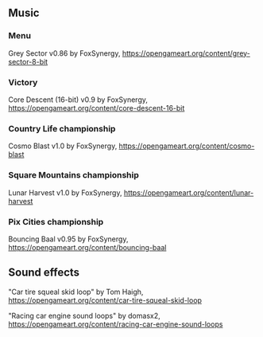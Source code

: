 ## Music

### Menu

Grey Sector v0.86 by FoxSynergy, <https://opengameart.org/content/grey-sector-8-bit>

### Victory

Core Descent (16-bit) v0.9 by FoxSynergy, <https://opengameart.org/content/core-descent-16-bit>

### Country Life championship

Cosmo Blast v1.0 by FoxSynergy, <https://opengameart.org/content/cosmo-blast>

### Square Mountains championship

Lunar Harvest v1.0 by FoxSynergy, <https://opengameart.org/content/lunar-harvest>

### Pix Cities championship

Bouncing Baal v0.95 by FoxSynergy, <https://opengameart.org/content/bouncing-baal>

## Sound effects

"Car tire squeal skid loop" by Tom Haigh, <https://opengameart.org/content/car-tire-squeal-skid-loop>

"Racing car engine sound loops" by domasx2, <https://opengameart.org/content/racing-car-engine-sound-loops>
